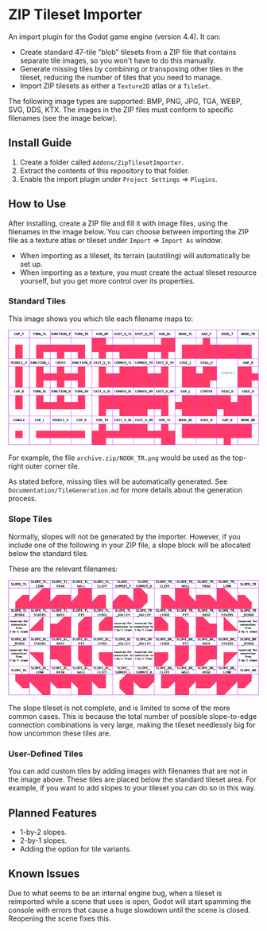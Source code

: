 # ZIP Tileset Importer
An import plugin for the Godot game engine (version 4.4). It can:
- Create standard 47-tile "blob" tilesets from a ZIP file that contains separate tile images, so you won't have to do this manually.
- Generate missing tiles by combining or transposing other tiles in the tileset, reducing the number of tiles that you need to manage.
- Import ZIP tilesets as either a `Texture2D` atlas or a `TileSet`.

The following image types are supported: BMP, PNG, JPG, TGA, WEBP, SVG, DDS, KTX. The images in the ZIP files must conform to specific filenames (see the image below).

## Install Guide
1. Create a folder called `Addons/ZipTilesetImporter`.
2. Extract the contents of this repository to that folder.
3. Enable the import plugin under `Project Settings` => `Plugins`.

## How to Use
After installing, create a ZIP file and fill it with image files, using the filenames in the image below. You can choose between importing the ZIP file as a texture atlas or tileset under `Import` => `Import As` window.
- When importing as a tileset, its terrain (autotiling) will automatically be set up.
- When importing as a texture, you must create the actual tileset resource yourself, but you get more control over its properties.

### Standard Tiles
This image shows you which tile each filename maps to:

![The tiles of a 47-tile blob tileset, and their identifiers.](TilesetReference.png)

For example, the file `archive.zip/NOOK_TR.png` would be used as the top-right outer corner tile.

As stated before, missing tiles will be automatically generated. See `Documentation/TileGeneration.md` for more details about the generation process.

### Slope Tiles
Normally, slopes will not be generated by the importer. However, if you include one of the following in your ZIP file, a slope block will be allocated below the standard tiles.

These are the relevant filenames:

![The slope tiles and their identifiers.](SlopeReference.png)

The slope tileset is not complete, and is limited to some of the more common cases. This is because the total number of possible slope-to-edge connection combinations is very large, making the tileset needlessly big for how uncommon these tiles are.

### User-Defined Tiles
You can add custom tiles by adding images with filenames that are not in the image above. These tiles are placed below the standard tileset area. For example, if you want to add slopes to your tileset you can do so in this way.

## Planned Features
- 1-by-2 slopes.
- 2-by-1 slopes.
- Adding the option for tile variants.

## Known Issues
Due to what seems to be an internal engine bug, when a tileset is reimported while a scene that uses is open, Godot will start spamming the console with errors that cause a huge slowdown until the scene is closed. Reopening the scene fixes this.
